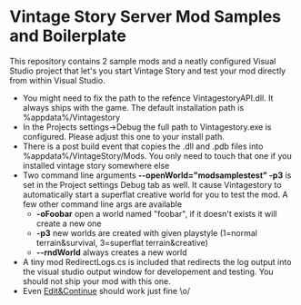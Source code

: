 # Vintage Story Server Mod Samples and Boilerplate

This repository contains 2 sample mods and a neatly configured Visual Studio project that let's you start Vintage Story and test your mod 
directly from within Visual Studio.
- You might need to fix the path to the refence VintagestoryAPI.dll. It always ships with the game. The default installation path is %appdata%/Vintagestory
- In the Projects settings->Debug the full path to Vintagestory.exe is configured. Please adjust this one to your install path.
- There is a post build event that copies the .dll and .pdb files into %appdata%/VintageStory/Mods. You only need to touch that one if you installed vintage story somewhere else
- Two command line arguments **--openWorld="modsamplestest" -p3** is set in the Project settings Debug tab as well. It cause Vintagestory to automatically start a superflat creative world for you to test the mod. A few other command line args are available
  - **-oFoobar**  open a world named "foobar", if it doesn't exists it will create a new one
  - **-p3** new worlds are created with given playstyle (1=normal terrain&survival, 3=superflat terrain&creative)
  - **--rndWorld** always creates a new world
- A tiny mod RedirectLogs.cs is included that redirects the log output into the visual studio output window for developement and testing. You should not ship your mod with this one. 
- Even [Edit&Continue](https://msdn.microsoft.com/en-us/library/bcew296c.aspx) should work just fine \o/

